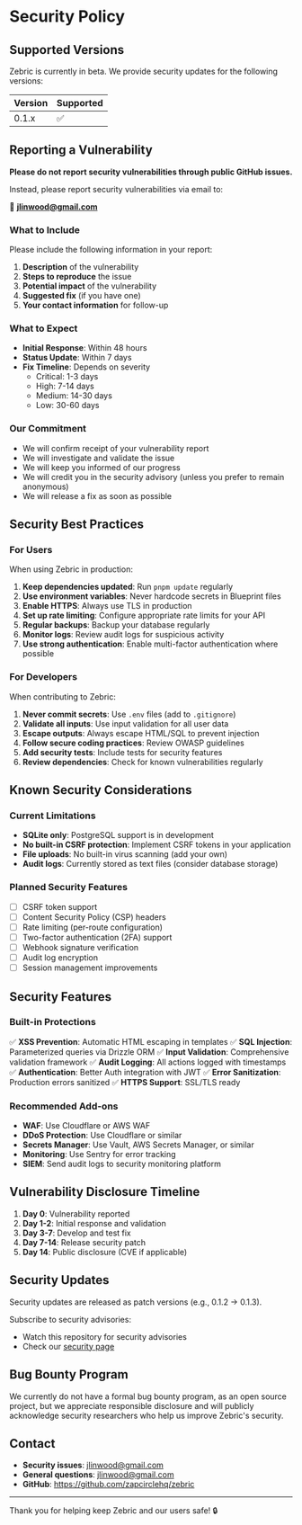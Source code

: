 # Security Policy

## Supported Versions

Zebric is currently in beta. We provide security updates for the following versions:

| Version | Supported          |
| ------- | ------------------ |
| 0.1.x   | :white_check_mark: |

## Reporting a Vulnerability

**Please do not report security vulnerabilities through public GitHub issues.**

Instead, please report security vulnerabilities via email to:

📧 **jlinwood@gmail.com**

### What to Include

Please include the following information in your report:

1. **Description** of the vulnerability
2. **Steps to reproduce** the issue
3. **Potential impact** of the vulnerability
4. **Suggested fix** (if you have one)
5. **Your contact information** for follow-up

### What to Expect

- **Initial Response**: Within 48 hours
- **Status Update**: Within 7 days
- **Fix Timeline**: Depends on severity
  - Critical: 1-3 days
  - High: 7-14 days
  - Medium: 14-30 days
  - Low: 30-60 days

### Our Commitment

- We will confirm receipt of your vulnerability report
- We will investigate and validate the issue
- We will keep you informed of our progress
- We will credit you in the security advisory (unless you prefer to remain anonymous)
- We will release a fix as soon as possible

## Security Best Practices

### For Users

When using Zebric in production:

1. **Keep dependencies updated**: Run `pnpm update` regularly
2. **Use environment variables**: Never hardcode secrets in Blueprint files
3. **Enable HTTPS**: Always use TLS in production
4. **Set up rate limiting**: Configure appropriate rate limits for your API
5. **Regular backups**: Backup your database regularly
6. **Monitor logs**: Review audit logs for suspicious activity
7. **Use strong authentication**: Enable multi-factor authentication where possible

### For Developers

When contributing to Zebric:

1. **Never commit secrets**: Use `.env` files (add to `.gitignore`)
2. **Validate all inputs**: Use input validation for all user data
3. **Escape outputs**: Always escape HTML/SQL to prevent injection
4. **Follow secure coding practices**: Review OWASP guidelines
5. **Add security tests**: Include tests for security features
6. **Review dependencies**: Check for known vulnerabilities regularly

## Known Security Considerations

### Current Limitations

- **SQLite only**: PostgreSQL support is in development
- **No built-in CSRF protection**: Implement CSRF tokens in your application
- **File uploads**: No built-in virus scanning (add your own)
- **Audit logs**: Currently stored as text files (consider database storage)

### Planned Security Features

- [ ] CSRF token support
- [ ] Content Security Policy (CSP) headers
- [ ] Rate limiting (per-route configuration)
- [ ] Two-factor authentication (2FA) support
- [ ] Webhook signature verification
- [ ] Audit log encryption
- [ ] Session management improvements

## Security Features

### Built-in Protections

✅ **XSS Prevention**: Automatic HTML escaping in templates
✅ **SQL Injection**: Parameterized queries via Drizzle ORM
✅ **Input Validation**: Comprehensive validation framework
✅ **Audit Logging**: All actions logged with timestamps
✅ **Authentication**: Better Auth integration with JWT
✅ **Error Sanitization**: Production errors sanitized
✅ **HTTPS Support**: SSL/TLS ready

### Recommended Add-ons

- **WAF**: Use Cloudflare or AWS WAF
- **DDoS Protection**: Use Cloudflare or similar
- **Secrets Manager**: Use Vault, AWS Secrets Manager, or similar
- **Monitoring**: Use Sentry for error tracking
- **SIEM**: Send audit logs to security monitoring platform

## Vulnerability Disclosure Timeline

1. **Day 0**: Vulnerability reported
2. **Day 1-2**: Initial response and validation
3. **Day 3-7**: Develop and test fix
4. **Day 7-14**: Release security patch
5. **Day 14**: Public disclosure (CVE if applicable)

## Security Updates

Security updates are released as patch versions (e.g., 0.1.2 → 0.1.3).

Subscribe to security advisories:
- Watch this repository for security advisories
- Check our [security page](https://github.com/zapcirclehq/zebric/security)

## Bug Bounty Program

We currently do not have a formal bug bounty program, as an open source project, but we appreciate responsible disclosure and will publicly acknowledge security researchers who help us improve Zebric's security.

## Contact

- **Security issues**: jlinwood@gmail.com
- **General questions**: jlinwood@gmail.com
- **GitHub**: https://github.com/zapcirclehq/zebric

---

Thank you for helping keep Zebric and our users safe! 🔒
